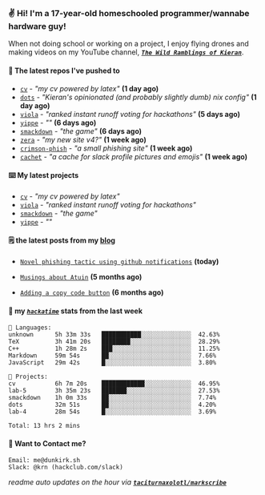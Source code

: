 ### ✌️ Hi! I'm a 17-year-old homeschooled programmer/wannabe hardware guy!

When not doing school or working on a project, I enjoy flying drones and making videos on my YouTube channel, [**_`The Wild Ramblings of Kieran`_**](https://youtube.com/@kieran.rambles).

#### 👷 The latest repos I've pushed to

- [`cv`](https://github.com/taciturnaxolotl/cv) - _"my cv powered by latex"_ **(1 day ago)**
- [`dots`](https://github.com/taciturnaxolotl/dots) - _"Kieran's opinionated (and probably slightly dumb) nix config"_ **(1 day ago)**
- [`viola`](https://github.com/taciturnaxolotl/viola) - _"ranked instant runoff voting for hackathons"_ **(5 days ago)**
- [`yippe`](https://github.com/taciturnaxolotl/yippe) - _""_ **(6 days ago)**
- [`smackdown`](https://github.com/taciturnaxolotl/smackdown) - _"the game"_ **(6 days ago)**
- [`zera`](https://github.com/taciturnaxolotl/zera) - _"my new site v4?"_ **(1 week ago)**
- [`crimson-phish`](https://github.com/taciturnaxolotl/crimson-phish) - _"a small phishing site"_ **(1 week ago)**
- [`cachet`](https://github.com/taciturnaxolotl/cachet) - _"a cache for slack profile pictures and emojis"_ **(1 week ago)**

#### ⌨️ My latest projects

- [`cv`](https://github.com/taciturnaxolotl/cv) - _"my cv powered by latex"_
- [`viola`](https://github.com/taciturnaxolotl/viola) - _"ranked instant runoff voting for hackathons"_
- [`smackdown`](https://github.com/taciturnaxolotl/smackdown) - _"the game"_
- [`yippe`](https://github.com/taciturnaxolotl/yippe) - _""_

#### 🗒️ the latest posts from my [blog](https://dunkirk.sh)

- [`Novel phishing tactic using github notifications`](https://dunkirk.sh/blog/github-phishing/) **(today)**

- [`Musings about Atuin`](https://dunkirk.sh/blog/atuin/) **(5 months ago)**

- [`Adding a copy code button`](https://dunkirk.sh/blog/adding-a-copy-button/) **(6 months ago)**



#### 📡 my [_`hackatime`_](https://waka.hackclub.com) stats from the last week

```text
💾 Languages:
unknown      5h 33m 33s   ███████████░░░░░░░░░░░░░░  42.63%
TeX          3h 41m 20s   ████████░░░░░░░░░░░░░░░░░  28.29%
C++          1h 28m 2s    ███░░░░░░░░░░░░░░░░░░░░░░  11.25%
Markdown     59m 54s      ██░░░░░░░░░░░░░░░░░░░░░░░  7.66%
JavaScript   29m 42s      █░░░░░░░░░░░░░░░░░░░░░░░░  3.80%

💼 Projects:
cv           6h 7m 20s    ████████████░░░░░░░░░░░░░  46.95%
lab-5        3h 35m 23s   ███████░░░░░░░░░░░░░░░░░░  27.53%
smackdown    1h 0m 33s    ██░░░░░░░░░░░░░░░░░░░░░░░  7.74%
dots         32m 51s      ██░░░░░░░░░░░░░░░░░░░░░░░  4.20%
lab-4        28m 54s      █░░░░░░░░░░░░░░░░░░░░░░░░  3.69%

Total: 13 hrs 2 mins
```

#### 📮 Want to Contact me?

```text
Email: me@dunkirk.sh
Slack: @krn (hackclub.com/slack)
```

_readme auto updates on the hour via [**`taciturnaxolotl/markscribe`**](https://github.com/taciturnaxolotl/markscribe)_
